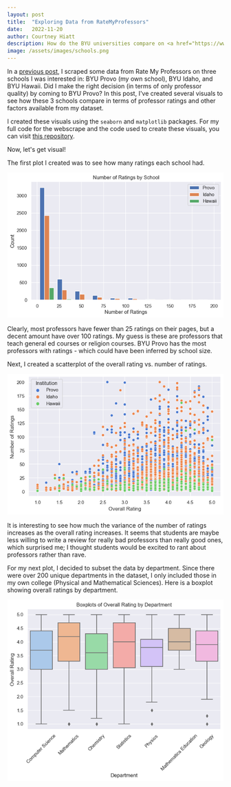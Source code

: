 ```yaml
---
layout: post
title:  "Exploring Data from RateMyProfessors"
date:   2022-11-20
author: Courtney Hiatt
description: How do the BYU universities compare on <a href="https://www.ratemyprofessors.com/">RateMyProfessors</a>? I've created a few exploratory plots to visualize some of the differences.
image: /assets/images/schools.png
---
```


In a <a href="https://courtneyhiatt.github.io/stat386-projects/2022/10/18/webscrape.html">previous post</a>, I scraped some data from Rate My Professors on three schools I was interested in: BYU Provo (my own school), BYU Idaho, and BYU Hawaii. Did I make the right decision (in terms of only professor quality) by coming to BYU Provo? In this post, I've created several visuals to see how these 3 schools compare in terms of professor ratings and other factors available from my dataset. 

I created these visuals using the `seaborn` and `matplotlib` packages. For my full code for the webscrape and the code used to create these visuals, you can visit <a href="https://github.com/courtneyhiatt/rmpBYU">this repository</a>.

Now, let's get visual!

The first plot I created was to see how many ratings each school had.

<p style="text-align:center;"><img src="https://github.com/courtneyhiatt/stat386-projects/raw/main/assets/eda/numrating.png" alt="" style="width:800px;"/></p>

Clearly, most professors have fewer than 25 ratings on their pages, but a decent amount have over 100 ratings. My guess is these are professors that teach general ed courses or religion courses. BYU Provo has the most professors with ratings - which could have been inferred by school size.

Next, I created a scatterplot of the overall rating vs. number of ratings.

<p style="text-align:center;"><img src="https://github.com/courtneyhiatt/stat386-projects/raw/main/assets/eda/scatter.png" alt="" style="width:800px;"/></p>

It is interesting to see how much the variance of the number of ratings increases as the overall rating increases. It seems that students are maybe less willing to write a review for really bad professors than really good ones, which surprised me; I thought students would be excited to rant about professors rather than rave.

For my next plot, I decided to subset the data by department. Since there were over 200 unique departments in the dataset, I only included those in my own college (Physical and Mathematical Sciences). Here is a boxplot showing overall ratings by department.

<p style="text-align:center;"><img src="https://github.com/courtneyhiatt/stat386-projects/raw/main/assets/eda/ratingbydepartment.png" alt="" style="width:800px;"/></p>





